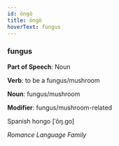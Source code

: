 ```yaml
---
id: öngö
title: öngö
hoverText: fungus
---
```


### fungus

**Part of Speech**: Noun

**Verb**: to be a fungus/mushroom

**Noun**: fungus/mushroom

**Modifier**: fungus/mushroom-related

Spanish hongo [ˈõŋ.ɡo]

*Romance Language Family*